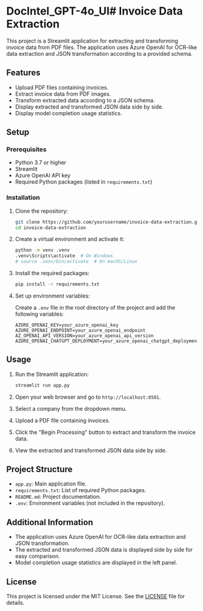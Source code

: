 # DocIntel_GPT-4o_UI# Invoice Data Extraction

This project is a Streamlit application for extracting and transforming invoice data from PDF files. The application uses Azure OpenAI for OCR-like data extraction and JSON transformation according to a provided schema.

## Features

- Upload PDF files containing invoices.
- Extract invoice data from PDF images.
- Transform extracted data according to a JSON schema.
- Display extracted and transformed JSON data side by side.
- Display model completion usage statistics.

## Setup

### Prerequisites

- Python 3.7 or higher
- Streamlit
- Azure OpenAI API key
- Required Python packages (listed in `requirements.txt`)

### Installation

1. Clone the repository:

    ```sh
    git clone https://github.com/yourusername/invoice-data-extraction.git
    cd invoice-data-extraction
    ```

2. Create a virtual environment and activate it:

    ```sh
    python -m venv .venv
    .venv\Scripts\activate  # On Windows
    # source .venv/bin/activate  # On macOS/Linux
    ```

3. Install the required packages:

    ```sh
    pip install -r requirements.txt
    ```

4. Set up environment variables:

    Create a `.env` file in the root directory of the project and add the following variables:

    ```env
    AZURE_OPENAI_KEY=your_azure_openai_key
    AZURE_OPENAI_ENDPOINT=your_azure_openai_endpoint
    AZ_OPENAI_API_VERSION=your_azure_openai_api_version
    AZURE_OPENAI_CHATGPT_DEPLOYMENT=your_azure_openai_chatgpt_deployment
    ```

## Usage

1. Run the Streamlit application:

    ```sh
    streamlit run app.py
    ```

2. Open your web browser and go to `http://localhost:8501`.

3. Select a company from the dropdown menu.

4. Upload a PDF file containing invoices.

5. Click the "Begin Processing" button to extract and transform the invoice data.

6. View the extracted and transformed JSON data side by side.

## Project Structure

- `app.py`: Main application file.
- `requirements.txt`: List of required Python packages.
- `README.md`: Project documentation.
- `.env`: Environment variables (not included in the repository).

## Additional Information

- The application uses Azure OpenAI for OCR-like data extraction and JSON transformation.
- The extracted and transformed JSON data is displayed side by side for easy comparison.
- Model completion usage statistics are displayed in the left panel.

## License

This project is licensed under the MIT License. See the [LICENSE](LICENSE) file for details.
